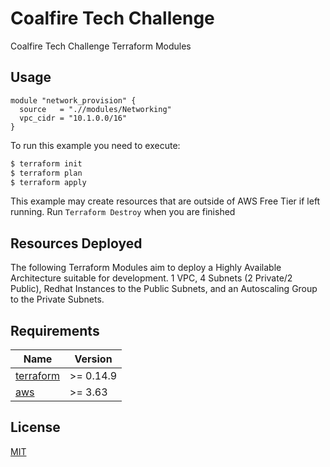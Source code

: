 # Coalfire Tech Challenge
Coalfire Tech Challenge Terraform Modules

## Usage
```
module "network_provision" {
  source   = ".//modules/Networking"
  vpc_cidr = "10.1.0.0/16"
}
```

To run this example you need to execute:

```bash
$ terraform init
$ terraform plan
$ terraform apply
```

This example may create resources that are outside of AWS Free Tier if left running. Run `Terraform Destroy` when you are finished 


## Resources Deployed
The following Terraform Modules aim to deploy a Highly Available Architecture suitable for development. 1 VPC,
4 Subnets (2 Private/2 Public), Redhat Instances to the Public Subnets, and an Autoscaling Group to the Private Subnets. 

## Requirements

| Name | Version |
|------|---------|
| <a name="requirement_terraform"></a> [terraform](https://www.terraform.io/downloads.html) | >= 0.14.9 |
| <a name="requirement_aws"></a> [aws](https://registry.terraform.io/providers/hashicorp/aws/latest) | >= 3.63 |


## License
[MIT](https://choosealicense.com/licenses/mit/)
